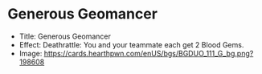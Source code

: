 # Generous Geomancer
- Title:  Generous Geomancer
- Effect:  Deathrattle: You and your teammate each get 2 Blood Gems.
- Image:  https://cards.hearthpwn.com/enUS/bgs/BGDUO_111_G_bg.png?198608
